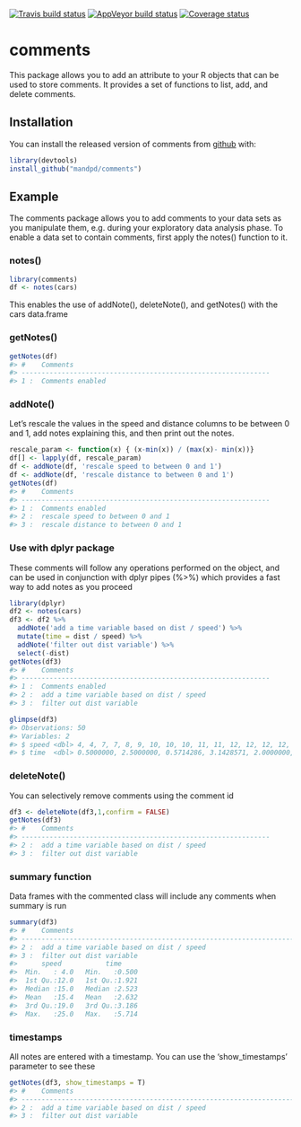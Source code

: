 
[![Travis build
status](https://travis-ci.com/mandpd/comments.svg?branch=master)](https://travis-ci.org/mandpd/comments)
[![AppVeyor build
status](https://ci.appveyor.com/api/projects/status/github/mandpd/comments?branch=master&svg=true)](https://ci.appveyor.com/project/mandpd/comments)
[![Coverage
status](https://codecov.io/gh/mandpd/comments/branch/master/graph/badge.svg)](https://codecov.io/github/mandpd/comments?branch=master)

<!-- README.md is generated from README.Rmd. Please edit that file -->

# comments

This package allows you to add an attribute to your R objects that can
be used to store comments. It provides a set of functions to list, add,
and delete comments.

## Installation

You can install the released version of comments from
[github](https://github.com/mandpd/comments) with:

``` r
library(devtools)
install_github("mandpd/comments")
```

## Example

The comments package allows you to add comments to your data sets as you
manipulate them, e.g. during your exploratory data analysis phase. To
enable a data set to contain comments, first apply the notes() function
to it.

### notes()

``` r
library(comments)
df <- notes(cars)
```

This enables the use of addNote(), deleteNote(), and getNotes() with the
cars data.frame

### getNotes()

``` r
getNotes(df)
#> #    Comments                                                      
#> --------------------------------------------------------------
#> 1 :  Comments enabled
```

### addNote()

Let’s rescale the values in the speed and distance columns to be between
0 and 1, add notes explaining this, and then print out the notes.

``` r
rescale_param <- function(x) { (x-min(x)) / (max(x)- min(x))}
df[] <- lapply(df, rescale_param)
df <- addNote(df, 'rescale speed to between 0 and 1')
df <- addNote(df, 'rescale distance to between 0 and 1')
getNotes(df)
#> #    Comments                                                      
#> --------------------------------------------------------------
#> 1 :  Comments enabled                                                 
#> 2 :  rescale speed to between 0 and 1                                 
#> 3 :  rescale distance to between 0 and 1
```

### Use with dplyr package

These comments will follow any operations performed on the object, and
can be used in conjunction with dplyr pipes (%\>%) which provides a fast
way to add notes as you proceed

``` r
library(dplyr)
df2 <- notes(cars)
df3 <- df2 %>% 
  addNote('add a time variable based on dist / speed') %>%
  mutate(time = dist / speed) %>%
  addNote('filter out dist variable') %>%
  select(-dist)
getNotes(df3)
#> #    Comments                                                      
#> --------------------------------------------------------------
#> 1 :  Comments enabled                                                 
#> 2 :  add a time variable based on dist / speed                        
#> 3 :  filter out dist variable
```

``` r
glimpse(df3)
#> Observations: 50
#> Variables: 2
#> $ speed <dbl> 4, 4, 7, 7, 8, 9, 10, 10, 10, 11, 11, 12, 12, 12, 12, 13, …
#> $ time  <dbl> 0.5000000, 2.5000000, 0.5714286, 3.1428571, 2.0000000, 1.1…
```

### deleteNote()

You can selectively remove comments using the comment id

``` r
df3 <- deleteNote(df3,1,confirm = FALSE)
getNotes(df3)
#> #    Comments                                                      
#> --------------------------------------------------------------
#> 2 :  add a time variable based on dist / speed                        
#> 3 :  filter out dist variable
```

### summary function

Data frames with the commented class will include any comments when
summary is run

``` r
summary(df3)
#> #    Comments                                                       Time Stamp
#> --------------------------------------------------------------------------------------------
#> 2 :  add a time variable based on dist / speed                      Mon Mar 18 15:27:25 2019 
#> 3 :  filter out dist variable                                       Mon Mar 18 15:27:25 2019
#>      speed           time      
#>  Min.   : 4.0   Min.   :0.500  
#>  1st Qu.:12.0   1st Qu.:1.921  
#>  Median :15.0   Median :2.523  
#>  Mean   :15.4   Mean   :2.632  
#>  3rd Qu.:19.0   3rd Qu.:3.186  
#>  Max.   :25.0   Max.   :5.714
```

### timestamps

All notes are entered with a timestamp. You can use the
‘show\_timestamps’ parameter to see these

``` r
getNotes(df3, show_timestamps = T)
#> #    Comments                                                       Time Stamp
#> --------------------------------------------------------------------------------------------
#> 2 :  add a time variable based on dist / speed                      Mon Mar 18 15:27:25 2019 
#> 3 :  filter out dist variable                                       Mon Mar 18 15:27:25 2019
```
